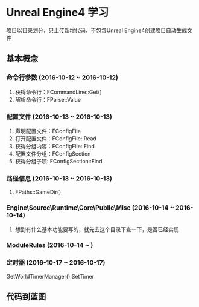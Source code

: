 # Unreal Engine4 学习

项目以目录划分，只上传新增代码，不包含Unreal Engine4创建项目自动生成文件

## 基本概念

### 命令行参数 (2016-10-12 ~ 2016-10-12)
1. 获得命令行：FCommandLine::Get()
2. 解析命令行：FParse::Value

### 配置文件 (2016-10-13 ~ 2016-10-13)
1. 声明配置文件：FConfigFile
2. 打开配置文件：FConfigFile::Read
3. 获得分组内容：FConfigFile::Find
4. 配置文件分组：FConfigSection
5. 获得分组子项: FConfigSection::Find

### 路径信息 (2016-10-13 ~ 2016-10-13)
1. FPaths::GameDir()

### Engine\Source\Runtime\Core\Public\Misc (2016-10-14 ~ 2016-10-14)
1. 想到有什么基本功能要写的，就先去这个目录下查一下，是否已经实现

### ModuleRules (2016-10-14 ~ )

### 定时器 (2016-10-17 ~ 2016-10-17)
GetWorldTimerManager().SetTimer

## 代码到蓝图
